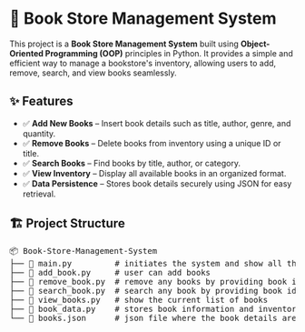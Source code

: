 
<body>

   <h1>📖 Book Store Management System</h1>

  <p>This project is a <strong>Book Store Management System</strong> built using <strong>Object-Oriented Programming (OOP)</strong> principles in Python. It provides a simple and efficient way to manage a bookstore's inventory, allowing users to add, remove, search, and view books seamlessly.</p>

  <section class="features">
        <h2>✨ Features</h2>
        <ul>
            <li>✅ <strong>Add New Books</strong> – Insert book details such as title, author, genre, and quantity.</li>
            <li>✅ <strong>Remove Books</strong> – Delete books from inventory using a unique ID or title.</li>
            <li>✅ <strong>Search Books</strong> – Find books by title, author, or category.</li>
            <li>✅ <strong>View Inventory</strong> – Display all available books in an organized format.</li>
            <li>✅ <strong>Data Persistence</strong> – Stores book details securely using JSON for easy retrieval.</li>
        </ul>
    </section>

  <section class="project-structure">
        <h2>🏗️ Project Structure</h2>
        <pre>
📦 Book-Store-Management-System
├── 📄 main.py         # initiates the system and show all the current books in the library
├── 📄 add_book.py     # user can add books
├── 📄 remove_book.py  # remove any books by providing book id
├── 📄 search_book.py  # search any book by providing book id/author/genre
├── 📄 view_books.py   # show the current list of books
├── 📄 book_data.py    # stores book information and inventory operations.
└── 📄 books.json      # json file where the book details are stored
        </pre>
    </section>



